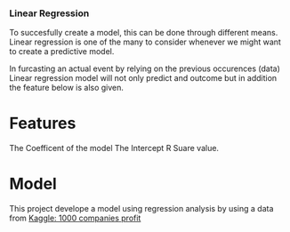 ### Linear Regression
To succesfully create a model, this can be done through different means. Linear regression is one of the many to consider whenever we might want to create a predictive model. 

In furcasting an actual event by relying on the previous occurences (data) Linear regression model will not only predict and outcome but in addition the feature below is also given.

# Features
The Coefficent of the model 
The Intercept
R Suare value.

# Model
This project develope a model using regression analysis by using a data from [Kaggle: 1000 companies profit](https://www.kaggle.com/datasets/rupakroy/1000-companies-profit)
